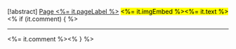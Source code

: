 [!abstract] [Page <%= it.pageLabel %>](<%= it.backlink %>)
<mark style="<%- if (it.color) { _%> color: <%= it.color %>; <%_ } -%><%- if (it.bgColor) { _%> background-color: <%= it.bgColor %>; <%_ } -%>"><%= it.imgEmbed %><%= it.text %></mark><% if (it.comment) { %>

* * *

<%= it.comment %><% } %>